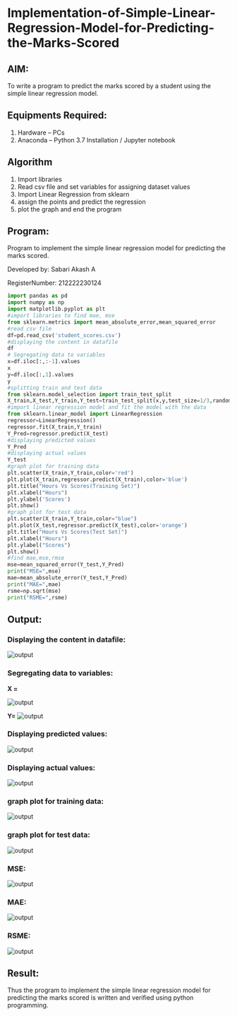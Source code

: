 # Implementation-of-Simple-Linear-Regression-Model-for-Predicting-the-Marks-Scored

## AIM:
To write a program to predict the marks scored by a student using the simple linear regression model.

## Equipments Required:
1. Hardware – PCs
2. Anaconda – Python 3.7 Installation / Jupyter notebook

## Algorithm
1. Import libraries
2. Read csv file and set variables for assigning dataset values
3. Import Linear Regression from sklearn
4. assign the points and predict the regression
5. plot the graph and end the program

## Program:

Program to implement the simple linear regression model for predicting the marks scored.

Developed by: Sabari Akash A

RegisterNumber: 212222230124

```python
import pandas as pd
import numpy as np
import matplotlib.pyplot as plt
#import libraries to find mae, mse
from sklearn.metrics import mean_absolute_error,mean_squared_error
#read csv file
df=pd.read_csv('student_scores.csv')
#displaying the content in datafile
df
# Segregating data to variables
x=df.iloc[:,:-1].values
x
y=df.iloc[:,1].values
y
#splitting train and test data
from sklearn.model_selection import train_test_split
X_train,X_test,Y_train,Y_test=train_test_split(x,y,test_size=1/3,random_state=0)
#import linear regression model and fit the model with the data
from sklearn.linear_model import LinearRegression
regressor=LinearRegression()
regressor.fit(X_train,Y_train)
Y_Pred=regressor.predict(X_test)
#displaying predicted values
Y_Pred
#displaying actual values
Y_test
#graph plot for training data
plt.scatter(X_train,Y_train,color='red')
plt.plot(X_train,regressor.predict(X_train),color='blue')
plt.title("Hours Vs Scores(Training Set)")
plt.xlabel("Hours")
plt.ylabel('Scores')
plt.show()
#graph plot for test data
plt.scatter(X_train,Y_train,color="blue")
plt.plot(X_test,regressor.predict(X_test),color='orange')
plt.title("Hours Vs Scores(Test Set)")
plt.xlabel("Hours")
plt.ylabel("Scores")
plt.show()
#find mae,mse,rmse
mse=mean_squared_error(Y_test,Y_Pred)
print("MSE=",mse)
mae=mean_absolute_error(Y_test,Y_Pred)
print("MAE=",mae)
rsme=np.sqrt(mse)
print("RSME=",rsme)
```

## Output:
### Displaying the content in datafile:
![output](<Screenshot 2024-02-23 121028.png>)
### Segregating data to variables:
**X =**

![output](image.png)

**Y=**
![output](image-1.png)
### Displaying predicted values:
![output](image-2.png)
### Displaying actual values:
![output](image-3.png)
### graph plot for training data:
![output](image-4.png)
### graph plot for test data:
![output](image-5.png)
### MSE:
![output](image-6.png)
### MAE:
![output](image-7.png)
### RSME:
![output](image-8.png)
## Result:
Thus the program to implement the simple linear regression model for predicting the marks scored is written and verified using python programming.

